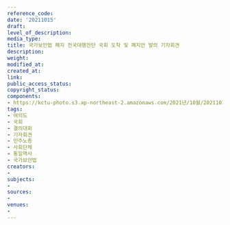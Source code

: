 ```yaml
---
reference_code: 
date: '20211015'
draft: 
level_of_description: 
media_type: 
title: 국가보안법 폐지 전국대행진단 국회 도착 및 폐지안 발의 기자회견
description: 
weight: 
modified_at: 
created_at: 
link: 
public_access_status: 
copyright_status: 
components:
- https://kctu-photo.s3.ap-northeast-2.amazonaws.com/2021년/10월/20211015-국가보안법+폐지+전국대행진단+국회+도착+및+폐지안+발의+기자회견_여의도_국회_결의대회_기자회견_민주노총_사회단체_통일역사_국가보안법/_1D20642.jpg
tags:
- 여의도
- 국회
- 결의대회
- 기자회견
- 민주노총
- 사회단체
- 통일역사
- 국가보안법
creators:
- 
subjects:
- 
sources:
- 
venues:
- 
---
```

